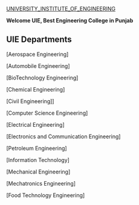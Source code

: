 [UNIVERSITY_INSTITUTE_OF_ENGINEERING](https://www.cuchd.in/engineering/)

**Welcome UIE, Best Engineering College in Punjab**

## UIE Departments

[Aerospace Engineering]

[Automobile Engineering]

[BioTechnology Engineering]

[Chemical Engineering]

[Civil Engineering]]

[Computer Science Engineering]

[Electrical Engineering]

[Electronics and Communication Engineering]

[Petroleum Engineering]

[Information Technology]

[Mechanical Engineering]

[Mechatronics Engineering]

[Food Technology Engineering]
